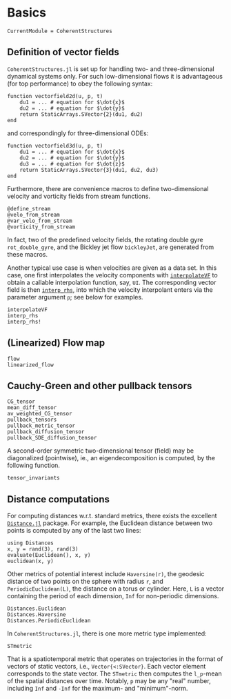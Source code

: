 # Basics

```@meta
CurrentModule = CoherentStructures
```
## Definition of vector fields

`CoherentStructures.jl` is set up for handling two- and three-dimensional dynamical
systems only. For such low-dimensional flows it is advantageous (for top
performance) to obey the following syntax:
```
function vectorfield2d(u, p, t)
    du1 = ... # equation for $\dot{x}$
    du2 = ... # equation for $\dot{y}$
    return StaticArrays.SVector{2}(du1, du2)
end
```
and correspondingly for three-dimensional ODEs:
```
function vectorfield3d(u, p, t)
    du1 = ... # equation for $\dot{x}$
    du2 = ... # equation for $\dot{y}$
    du3 = ... # equation for $\dot{z}$
    return StaticArrays.SVector{3}(du1, du2, du3)
end
```
Furthermore, there are convenience macros to define two-dimensional velocity
and vorticity fields from stream functions.
```@docs
@define_stream
@velo_from_stream
@var_velo_from_stream
@vorticity_from_stream
```
In fact, two of the predefined velocity fields, the rotating double gyre
`rot_double_gyre`, and the Bickley jet flow `bickleyJet`, are generated from
these macros.

Another typical use case is when velocities are given as a data set. In this
case, one first interpolates the velocity components with [`interpolateVF`](@ref)
to obtain a callable interpolation function, say, `UI`. The corresponding vector
field is then [`interp_rhs`](@ref), into which the velocity interpolant enters
via the parameter argument `p`; see below for examples.

```@docs
interpolateVF
interp_rhs
interp_rhs!
```

## (Linearized) Flow map

```@docs
flow
linearized_flow
```

## Cauchy-Green and other pullback tensors

```@docs
CG_tensor
mean_diff_tensor
av_weighted_CG_tensor
pullback_tensors
pullback_metric_tensor
pullback_diffusion_tensor
pullback_SDE_diffusion_tensor
```

A second-order symmetric two-dimensional tensor (field) may be diagonalized
(pointwise), ie., an eigendecomposition is computed, by the following function.

```@docs
tensor_invariants
```

## Distance computations

For computing distances w.r.t. standard metrics, there exists the excellent
[`Distance.jl`](https://github.com/JuliaStats/Distances.jl) package. For example,
the Euclidean distance between two points is computed by any of the last two lines:
```
using Distances
x, y = rand(3), rand(3)
evaluate(Euclidean(), x, y)
euclidean(x, y)
```
Other metrics of potential interest include `Haversine(r)`, the geodesic
distance of two points on the sphere with radius `r`, and `PeriodicEuclidean(L)`,
the distance on a torus or cylinder. Here, `L` is a vector containing the period
of each dimension, `Inf` for non-periodic dimensions.
```@docs
Distances.Euclidean
Distances.Haversine
Distances.PeriodicEuclidean
```
In `CoherentStructures.jl`, there is one more metric type implemented:
```@docs
STmetric
```
That is a spatiotemporal metric that operates on trajectories in the format of
vectors of static vectors, i.e., `Vector{<:SVector}`. Each vector element
corresponds to the state vector. The `STmetric` then computes the ``l_p``-mean of
the spatial distances over time. Notably, `p` may be any "real" number, including
`Inf` and `-Inf` for the maximum- and "minimum"-norm.
